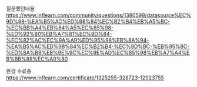 질문했던내용     
https://www.inflearn.com/community/questions/1380599/datasource%EC%9D%98-%EA%B5%AC%ED%98%84%EC%B2%B4%EB%A5%BC-%EC%BB%A4%EB%84%A5%EC%85%98-%ED%92%80%EB%A7%81%EC%9D%84-%EC%82%AC%EC%9A%A9%ED%95%98%EB%8A%94-%EA%B5%AC%ED%98%84%EC%B2%B4-%EC%9D%BC-%EB%95%8C-%ED%8A%B8%EB%9E%9C%EC%9E%AD%EC%85%98%EB%A7%A4%EB%8B%88%EC%A0%80     

완강 수료증     
https://www.inflearn.com/certificate/1325255-328723-12923755     
